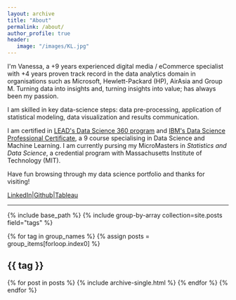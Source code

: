 ```yaml
---
layout: archive
title: "About"
permalink: /about/
author_profile: true
header:
   image: "/images/KL.jpg"
---
```


I'm Vanessa, a +9 years experienced digital media / eCommerce specialist with +4 years proven track record in the data analytics domain in organisations such as Microsoft, Hewlett-Packard (HP), AirAsia and Group M. Turning data into insights and, turning insights into value; has always been my passion. 

I am skilled in key data-science steps: data pre-processing, application of statistical modeling, data visualization and results communication. 

I am certified in [LEAD's Data Science 360 program](https://drive.google.com/file/d/1vampVS6D48Lu1LdUm8_HOpgf3swUv8N-/view) and [IBM's Data Science Professional Certificate](https://www.coursera.org/account/accomplishments/specialization/95MKH4XSL2XA), a 9 course specialising in Data Science and Machine Learning. I am currently pursing my MicroMasters in *Statistics and Data Science*, a credential program with Massachusetts Institute of Technology (MIT).

Have fun browsing through my data science portfolio and thanks for visiting!

[LinkedIn](http://www.linkedin.com/in/vanessamiranda)|[Github](https://github.com/vanessamiranda)|[Tableau](https://public.tableau.com/profile/vanessa.miranda)


 


---

{% include base_path %}
{% include group-by-array collection=site.posts field="tags" %}

{% for tag in group_names %}
  {% assign posts = group_items[forloop.index0] %}
  <h2 id="{{ tag | slugify }}" class="archive__subtitle">{{ tag }}</h2>
  {% for post in posts %}
    {% include archive-single.html %}
  {% endfor %}
{% endfor %}